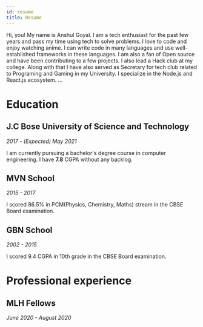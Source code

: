 ```yaml
---
id: resume
title: Resume
---
```


Hi, you! My name is Anshul Goyal. I am a tech enthusiast for the past few years and pass my time using tech to solve problems. I love to code and enjoy watching anime. I can write code in many languages and use well-established frameworks in these languages. I am also a fan of Open source and have been contributing to a few projects. I also lead a Hack club at my college. Along with that I have also served as Secretary for tech club related to Programing and Gaming in my University. I specialize in the Node.js and React.js ecosystem.
[]().[]().[]().[]()

# Education

## J.C Bose University of Science and Technology

_2017 - (Expected) May 2021_

I am currently pursuing a bachelor's degree course in computer engineering. I have **7.8** CGPA without any backlog.

## MVN School

_2015 - 2017_

I scored 86.5% in PCM(Physics, Chemistry, Maths) stream in the CBSE Board examination.

## GBN School

_2002 - 2015_

I scored 9.4 CGPA in 10th grade in the CBSE Board examination.

# Professional experience

## MLH Fellows
_June 2020 - August 2020_

